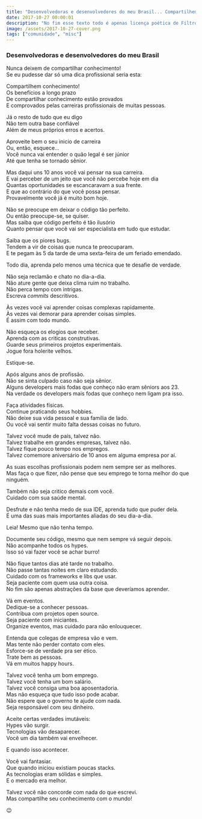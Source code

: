 ```yaml
---
title: "Desenvolvedoras e desenvolvedores do meu Brasil... Compartilhem conhecimento!"
date: 2017-10-27 00:00:01
description: "No fim esse texto todo é apenas licença poética de Filtro Solar."
image: /assets/2017-10-27-cover.png
tags: ["comunidade", "misc"]
---
```


### Desenvolvedoras e desenvolvedores do meu Brasil

Nunca deixem de compartilhar conhecimento!\
Se eu pudesse dar só uma dica profissional seria esta:

Compartilhem conhecimento!\
Os benefícios a longo prazo\
De compartilhar conhecimento estão provados\
E comprovados pelas carreiras profissionais de muitas pessoas.

Já o resto de tudo que eu digo\
Não tem outra base confiável\
Além de meus próprios erros e acertos.

Aproveite bem o seu inicio de carreira\
Ou, então, esquece...\
Você nunca vai entender o quão legal é ser júnior\
Até que tenha se tornado sênior.

Mas daqui uns 10 anos você vai pensar na sua carreira.\
E vai perceber de um jeito que você não percebe hoje em dia\
Quantas oportunidades se escancaravam a sua frente.\
E que ao contrário do que você possa pensar.\
Provavelmente você já é muito bom hoje.

Não se preocupe em deixar o código tão perfeito.\
Ou então preocupe-se, se quiser.\
Mas saiba que código perfeito é tão ilusório\
Quanto pensar que você vai ser especialista em tudo que estudar.

Saiba que os piores bugs.\
Tendem a vir de coisas que nunca te preocuparam.\
E te pegam às 5 da tarde de uma sexta-feira de um feriado emendado.

Todo dia, aprenda pelo menos uma técnica que te desafie de verdade.

Não seja reclamão e chato no dia-a-dia.\
Não ature gente que deixa clima ruim no trabalho.\
Não perca tempo com intrigas.\
Escreva _commits_ descritivos.

Às vezes você vai aprender coisas complexas rapidamente.\
Às vezes vai demorar para aprender coisas simples.\
É assim com todo mundo.

Não esqueça os elogios que receber.\
Aprenda com as criticas construtivas.\
Guarde seus primeiros projetos experimentais.\
Jogue fora holerite velhos.

Estique-se.

Após alguns anos de profissão.\
Não se sinta culpado caso não seja sênior.\
Alguns developers mais fodas que conheço não eram sêniors aos 23.\
Na verdade os developers mais fodas que conheço nem ligam pra isso.

Faça atividades físicas.\
Continue praticando seus hobbies.\
Não deixe sua vida pessoal e sua família de lado.\
Ou você vai sentir muito falta dessas coisas no futuro.

Talvez você mude de país, talvez não.\
Talvez trabalhe em grandes empresas, talvez não.\
Talvez fique pouco tempo nos empregos.\
Talvez comemore aniversário de 10 anos em alguma empresa por aí.

As suas escolhas profissionais podem nem sempre ser as melhores.\
Mas faça o que fizer, não pense que seu emprego te torna melhor do que ninguém.

Também não seja critico demais com você.\
Cuidado com sua saúde mental.

Desfrute e não tenha medo de sua IDE, aprenda tudo que puder dela.\
É uma das suas mais importantes aliadas do seu dia-a-dia.

Leia! Mesmo que não tenha tempo.

Documente seu código, mesmo que nem sempre vá seguir depois.\
Não acompanhe todos os hypes.\
Isso só vai fazer você se achar burro!

Não fique tantos dias até tarde no trabalho.\
Não passe tantas noites em claro estudando.\
Cuidado com os frameworks e libs que usar.\
Seja paciente com quem usa outra coisa.\
No fim são apenas abstrações da base que deveríamos aprender.

Vá em eventos.\
Dedique-se a conhecer pessoas.\
Contribua com projetos open source.\
Seja paciente com iniciantes.\
Organize eventos, mas cuidado para não enlouquecer.

Entenda que colegas de empresa vão e vem.\
Mas tente não perder contato com eles.\
Esforce-se de verdade pra ser ético.\
Trate bem as pessoas.\
Vá em muitos happy hours.

Talvez você tenha um bom emprego.\
Talvez você tenha um bom salário.\
Talvez você consiga uma boa aposentadoria.\
Mas não esqueça que tudo isso pode acabar.\
Não espere que o governo te ajude com nada.\
Seja responsável com seu dinheiro.

Aceite certas verdades imutáveis:\
Hypes vão surgir.\
Tecnologias vão desaparecer.\
Você um dia também vai envelhecer.

E quando isso acontecer.

Você vai fantasiar.\
Que quando iniciou existiam poucas stacks.\
As tecnologias eram sólidas e simples.\
E o mercado era melhor.

Talvez você não concorde com nada do que escrevi.\
Mas compartilhe seu conhecimento com o mundo!

😉
